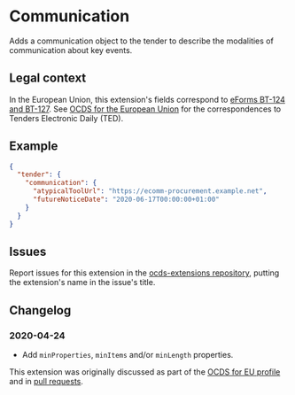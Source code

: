 # Communication

Adds a communication object to the tender to describe the modalities of communication about key events.

## Legal context

In the European Union, this extension's fields correspond to [eForms BT-124 and BT-127](https://github.com/eForms/eForms). See [OCDS for the European Union](http://standard.open-contracting.org/profiles/eu/master/en/) for the correspondences to Tenders Electronic Daily (TED).

## Example

```json
{
  "tender": {
    "communication": {
      "atypicalToolUrl": "https://ecomm-procurement.example.net",
      "futureNoticeDate": "2020-06-17T00:00:00+01:00"
    }
  }
}
```

## Issues

Report issues for this extension in the [ocds-extensions repository](https://github.com/open-contracting/ocds-extensions/issues), putting the extension's name in the issue's title.

## Changelog

### 2020-04-24

* Add `minProperties`, `minItems` and/or `minLength` properties.

This extension was originally discussed as part of the [OCDS for EU profile](https://github.com/open-contracting-extensions/european-union/issues) and in [pull requests](https://github.com/open-contracting-extensions/ocds_communication_extension/pulls?q=is%3Apr+is%3Aclosed).
